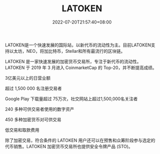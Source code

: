 ﻿---
weight: 
title: "LATOKEN"
description: "LATOKEN是一个快速发展的国际站，以新代币的流动性为主。"
date: 2022-07-20T21:57:40+08:00
lastmod: 2022-07-20T16:45:40+08:00
draft: false
authors: ["seven"]
featuredImage: "latoken.webp"
link: "https://latoken.com/"
tags: ["交易所","LATOKEN"]
categories: ["navigation"]
navigation: ["交易所"]
lightgallery: true
toc: true
pinned: false
recommend: false
recommend1: false
---
LATOKEN是一个快速发展的国际站，以新代币的流动性为主。目前LATOKEN支持以太坊，NEO，将加比特币，Stellar和所有最流行的区块链。

LATOKEN 是一家快速发展的加密货币交易所，专注于新代币的流动性。LATOKEN 于 2019 年 3 月进入 CoinmarketCap 的 Top-20，并不断提高成绩。

3亿美元以上的日营业额

超过 1,500 000 名注册交易者

Google Play 下载量超过 75万次，社交网站上超过1,500,000名关注者

240 多种可供交易者使用的数字资产

450 多种加密货币对可供交易

低交易和取款费用

除了加密交易，符合条件的 LATOKEN 用户还可以在预售和众筹阶段参与选定的代币销售。LATOKEN 加密货币交易所也提供安全令牌产品 (STO)。